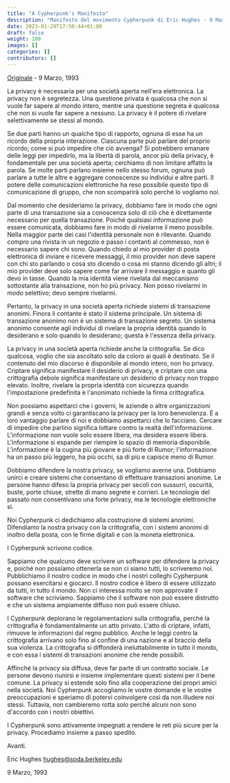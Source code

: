 ```yaml
---
title: "A Cypherpunk's Manifesto"
description: "Manifesto del movimento Cypherpunk di Eric Hughes - 9 Marzo, 1993"
date: 2023-01-29T17:50:44+01:00
draft: false
weight: 100
images: []
categories: []
contributors: []
---
```


[Originale](https://www.activism.net/cypherpunk/manifesto.html) - 9 Marzo, 1993

La privacy è necessaria per una società aperta nell'era elettronica. La privacy non è segretezza. Una questione privata è qualcosa che non si vuole far sapere al mondo intero, mentre una questione segreta è qualcosa che non si vuole far sapere a nessuno. La privacy è il potere di rivelare selettivamente se stessi al mondo.

Se due parti hanno un qualche tipo di rapporto, ognuna di esse ha un ricordo della propria interazione. Ciascuna parte può parlare del proprio ricordo; come si può impedire che ciò avvenga? Si potrebbero emanare delle leggi per impedirlo, ma la libertà di parola, ancor più della privacy, è fondamentale per una società aperta; cerchiamo di non limitare affatto la parola. Se molte parti parlano insieme nello stesso forum, ognuna può parlare a tutte le altre e aggregare conoscenze su individui e altre parti. Il potere delle comunicazioni elettroniche ha reso possibile questo tipo di comunicazione di gruppo, che non scomparirà solo perché lo vogliamo noi.

Dal momento che desideriamo la privacy, dobbiamo fare in modo che ogni parte di una transazione sia a conoscenza solo di ciò che è direttamente necessario per quella transazione. Poiché qualsiasi informazione può essere comunicata, dobbiamo fare in modo di rivelarne il meno possibile. Nella maggior parte dei casi l'identità personale non è rilevante. Quando compro una rivista in un negozio e passo i contanti al commesso, non è necessario sapere chi sono. Quando chiedo al mio provider di posta elettronica di inviare e ricevere messaggi, il mio provider non deve sapere con chi sto parlando o cosa sto dicendo o cosa mi stanno dicendo gli altri; il mio provider deve solo sapere come far arrivare il messaggio e quanto gli devo in tasse. Quando la mia identità viene rivelata dal meccanismo sottostante alla transazione, non ho più privacy. Non posso rivelarmi in modo selettivo; devo sempre rivelarmi.

Pertanto, la privacy in una società aperta richiede sistemi di transazione anonimi. Finora il contante è stato il sistema principale. Un sistema di transazione anonimo non è un sistema di transazione segreto. Un sistema anonimo consente agli individui di rivelare la propria identità quando lo desiderano e solo quando lo desiderano; questa è l'essenza della privacy.

La privacy in una società aperta richiede anche la crittografia. Se dico qualcosa, voglio che sia ascoltato solo da coloro ai quali è destinato. Se il contenuto del mio discorso è disponibile al mondo intero, non ho privacy. Criptare significa manifestare il desiderio di privacy, e criptare con una crittografia debole significa manifestare un desiderio di privacy non troppo elevato. Inoltre, rivelare la propria identità con sicurezza quando l'impostazione predefinita è l'anonimato richiede la firma crittografica.

Non possiamo aspettarci che i governi, le aziende o altre organizzazioni grandi e senza volto ci garantiscano la privacy per la loro benevolenza. È a loro vantaggio parlare di noi e dobbiamo aspettarci che lo facciano. Cercare di impedire che parlino significa lottare contro la realtà dell'informazione. L'informazione non vuole solo essere libera, ma desidera essere libera. L'informazione si espande per riempire lo spazio di memoria disponibile. L'informazione è la cugina più giovane e più forte di Rumor; l'informazione ha un passo più leggero, ha più occhi, sa di più e capisce meno di Rumor.

Dobbiamo difendere la nostra privacy, se vogliamo averne una. Dobbiamo unirci e creare sistemi che consentano di effettuare transazioni anonime. Le persone hanno difeso la propria privacy per secoli con sussurri, oscurità, buste, porte chiuse, strette di mano segrete e corrieri. Le tecnologie del passato non consentivano una forte privacy, ma le tecnologie elettroniche sì.

Noi Cypherpunk ci dedichiamo alla costruzione di sistemi anonimi. Difendiamo la nostra privacy con la crittografia, con i sistemi anonimi di inoltro della posta, con le firme digitali e con la moneta elettronica.

I Cypherpunk scrivono codice.

Sappiamo che qualcuno deve scrivere un software per difendere la privacy e, poiché non possiamo ottenerla se non ci siamo tutti, lo scriveremo noi. Pubblichiamo il nostro codice in modo che i nostri colleghi Cypherpunk possano esercitarsi e giocarci. Il nostro codice è libero di essere utilizzato da tutti, in tutto il mondo. Non ci interessa molto se non approvate il software che scriviamo. Sappiamo che il software non può essere distrutto e che un sistema ampiamente diffuso non può essere chiuso.

I Cypherpunk deplorano le regolamentazioni sulla crittografia, perché la crittografia è fondamentalmente un atto privato. L'atto di criptare, infatti, rimuove le informazioni dal regno pubblico. Anche le leggi contro la crittografia arrivano solo fino al confine di una nazione e al braccio della sua violenza. La crittografia si diffonderà ineluttabilmente in tutto il mondo, e con essa i sistemi di transazioni anonime che rende possibili.

Affinché la privacy sia diffusa, deve far parte di un contratto sociale. Le persone devono riunirsi e insieme implementare questi sistemi per il bene comune. La privacy si estende solo fino alla cooperazione dei propri amici nella società. Noi Cypherpunk accogliamo le vostre domande e le vostre preoccupazioni e speriamo di potervi coinvolgere così da non illudere noi stessi. Tuttavia, non cambieremo rotta solo perché alcuni non sono d'accordo con i nostri obiettivi.

I Cypherpunk sono attivamente impegnati a rendere le reti più sicure per la privacy. Procediamo insieme a passo spedito.

Avanti.

Eric Hughes <hughes@soda.berkeley.edu>

9 Marzo, 1993